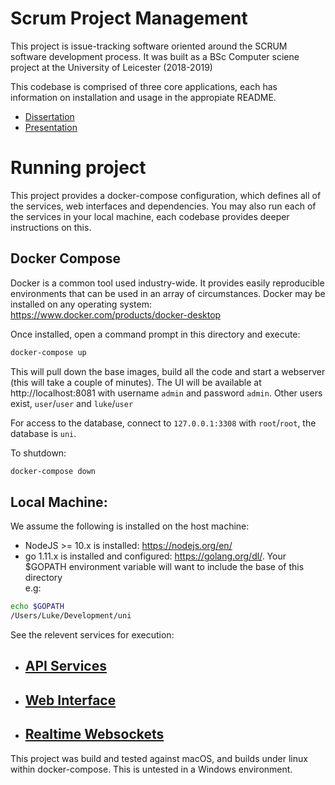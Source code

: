 # Scrum Project Management
This project is issue-tracking software oriented around the SCRUM software development process. It was built as a BSc Computer sciene project at the University of Leicester (2018-2019)

This codebase is comprised of three core applications, each has information on installation and usage in the appropiate README.

- [Dissertation](/Dissertation.pdf)
- [Presentation](/Presentation.pdf)

# Running project
This project provides a docker-compose configuration, which defines all of the services, web interfaces and dependencies. You may also run each of the services in your local machine, each codebase provides deeper instructions on this.

## Docker Compose
Docker is a common tool used industry-wide. It provides easily reproducible environments that can be used in an array of circumstances. Docker may be installed on any operating system: https://www.docker.com/products/docker-desktop 

Once installed, open a command prompt in this directory and execute:
```sh
docker-compose up
```

This will pull down the base images, build all the code and start a webserver (this will take a couple of minutes). The UI will be available at http://localhost:8081 with username `admin` and password `admin`. Other users exist, `user`/`user` and `luke`/`user`

For access to the database, connect to `127.0.0.1:3308` with `root`/`root`, the database is `uni`.

To shutdown:
```sh
docker-compose down
```

## Local Machine:
We assume the following is installed on the host machine:
- NodeJS >= 10.x is installed: https://nodejs.org/en/
- go 1.11.x is installed and configured: https://golang.org/dl/. Your $GOPATH environment variable will want to include the base of this directory	
	e.g:
```sh
echo $GOPATH
/Users/Luke/Development/uni
```

See the relevent services for execution:
- ## [API Services](./src/app/README.md)
- ## [Web Interface](./src/ui/README.md)
- ## [Realtime Websockets](./src/realtime/README.md)


This project was build and tested against macOS, and builds under linux within docker-compose. This is untested in a Windows environment.
